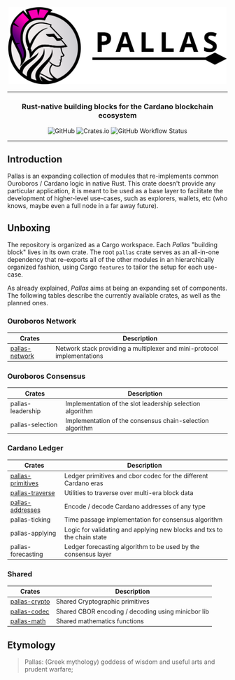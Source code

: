 <div align="center">
    <picture>
        <source media="(prefers-color-scheme: dark)" srcset="https://raw.githubusercontent.com/txpipe/pallas/master/assets/logo-dark.svg">
        <source media="(prefers-color-scheme: light)" srcset="https://raw.githubusercontent.com/txpipe/pallas/master/assets/logo-light.svg">
        <img src="https://raw.githubusercontent.com/txpipe/pallas/master/assets/logo-light.svg" alt="Pallas Logo" width="500">
    </picture>
    <hr />
        <h3 align="center" style="border-bottom: none">Rust-native building blocks for the Cardano blockchain ecosystem</h3>
        <img alt="GitHub" src="https://img.shields.io/github/license/txpipe/pallas" />
        <img alt="Crates.io" src="https://img.shields.io/crates/v/pallas" />
        <img alt="GitHub Workflow Status" src="https://img.shields.io/github/actions/workflow/status/txpipe/pallas/validate.yml" />
    <hr/>
</div>

## Introduction

Pallas is an expanding collection of modules that re-implements common
Ouroboros / Cardano logic in native Rust. This crate doesn't provide any particular
application, it is meant to be used as a base layer to facilitate the
development of higher-level use-cases, such as explorers, wallets, etc (who
knows, maybe even a full node in a far away future).

## Unboxing

The repository is organized as a Cargo workspace. Each _Pallas_ "building block" lives in its own crate. The root `pallas` crate serves as an all-in-one dependency that re-exports all of the other modules in an hierarchically organized fashion, using Cargo `features` to tailor the setup for each use-case.

As already explained, _Pallas_ aims at being an expanding set of components. The following tables describe the currently available crates, as well as the planned ones.

### Ouroboros Network

| Crates                            | Description                                                             |
| --------------------------------- | ----------------------------------------------------------------------- |
| [pallas-network](/pallas-network) | Network stack providing a multiplexer and mini-protocol implementations |

### Ouroboros Consensus

| Crates            | Description                                               |
| ----------------- | --------------------------------------------------------- |
| pallas-leadership | Implementation of the slot leadership selection algorithm |
| pallas-selection  | Implementation of the consensus chain-selection algorithm |

### Cardano Ledger

| Crates                                  | Description                                                             |
| --------------------------------------- | ----------------------------------------------------------------------- |
| [pallas-primitives](/pallas-primitives) | Ledger primitives and cbor codec for the different Cardano eras         |
| [pallas-traverse](/pallas-traverse)     | Utilities to traverse over multi-era block data                         |
| [pallas-addresses](/pallas-addresses)   | Encode / decode Cardano addresses of any type                           |
| pallas-ticking                          | Time passage implementation for consensus algorithm                     |
| pallas-applying                         | Logic for validating and applying new blocks and txs to the chain state |
| pallas-forecasting                      | Ledger forecasting algorithm to be used by the consensus layer          |

### Shared

| Crates                          | Description                                        |
| ------------------------------- | -------------------------------------------------- |
| [pallas-crypto](/pallas-crypto) | Shared Cryptographic primitives                    |
| [pallas-codec](/pallas-codec)   | Shared CBOR encoding / decoding using minicbor lib |
| [pallas-math](/pallas-math)     | Shared mathematics functions                       |

## Etymology

> Pallas: (Greek mythology) goddess of wisdom and useful arts and prudent warfare;
